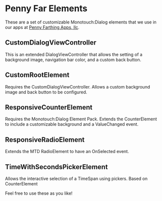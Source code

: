 # Penny Far Elements

These are a set of customizable Monotouch:Dialog elements that we use in our apps at [Penny Farthing Apps, llc](http://pennyfarthingapps.com). 

## CustomDialogViewController

This is an extended DialogViewController that allows the setting of a background image, navigation bar color, and a custom back button.

## CustomRootElement

Requires the CustomDialogViewController. Allows a custom background image and back button to be configured.

## ResponsiveCounterElement

Requires the Monotouch:Dialog Element Pack. Extends the CounterElement to include a customizable background and a ValueChanged event.

## ResponsiveRadioElement

Extends the MTD RadioElement to have an OnSelected event.

## TimeWithSecondsPickerElement

Allows the interactive selection of a TimeSpan using pickers. Based on CounterElement

Feel free to use these as you like!